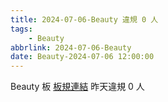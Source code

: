 ```yaml
---
title: 2024-07-06-Beauty 違規 0 人
tags:
    - Beauty
abbrlink: 2024-07-06-Beauty
date: Beauty-2024-07-06 12:00:00
---
```

Beauty 板 [板規連結](https://www.ptt.cc/bbs/Beauty/M.1630069980.A.84B.html)
昨天違規 0 人
